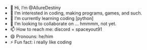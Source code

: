 - 👋 Hi, I’m @AllureDestiny
- 👀 I’m interested in coding, making programs, games, and such.
- 🌱 I’m currently learning coding [python]
- 💞️ I’m looking to collaborate on ... hmmmm, not yet.
- 📫 How to reach me: discord = spaceyout91
- 😄 Pronouns: he/him
- ⚡ Fun fact: i really like coding

